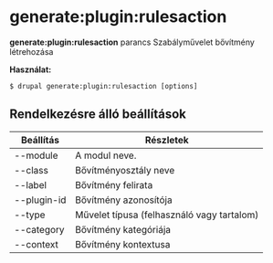 # generate:plugin:rulesaction
**generate:plugin:rulesaction** parancs Szabályművelet bővítmény létrehozása

**Használat:**
```
$ drupal generate:plugin:rulesaction [options] 
```

## Rendelkezésre álló beállítások
Beállítás | Részletek
-------|-------------
--module | A modul neve.
--class | Bővítményosztály neve
--label | Bővítmény felirata
--plugin-id | Bővítmény azonosítója
--type | Művelet típusa (felhasználó vagy tartalom)
--category | Bővítmény kategóriája
--context | Bővítmény kontextusa
